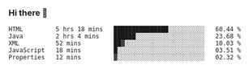 ### Hi there 👋

<!--START_SECTION:waka-->
```text
HTML         5 hrs 18 mins   ███████████████░░░░░░░░░░   60.44 % 
Java         2 hrs 4 mins    ██████░░░░░░░░░░░░░░░░░░░   23.68 % 
XML          52 mins         ██▓░░░░░░░░░░░░░░░░░░░░░░   10.03 % 
JavaScript   18 mins         █░░░░░░░░░░░░░░░░░░░░░░░░   03.51 % 
Properties   12 mins         ▓░░░░░░░░░░░░░░░░░░░░░░░░   02.32 % 
```
<!--END_SECTION:waka-->


<!--
**AnkelMauCastillo/AnkelMauCastillo** is a ✨ _special_ ✨ repository because its `README.md` (this file) appears on your GitHub profile.

Here are some ideas to get you started:

- 🔭 I’m currently working on ...
- 🌱 I’m currently learning ...
- 👯 I’m looking to collaborate on ...
- 🤔 I’m looking for help with ...
- 💬 Ask me about ...
- 📫 How to reach me: ...
- 😄 Pronouns: ...
- ⚡ Fun fact: ...
-->
